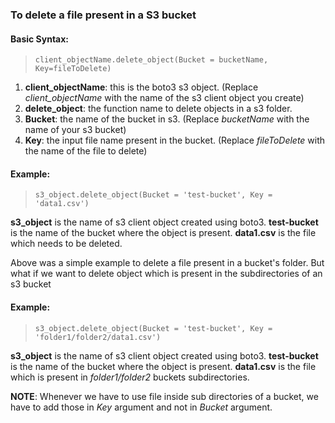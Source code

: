 ### To delete a file present in a S3 bucket

#### Basic Syntax:
>`client_objectName.delete_object(Bucket = bucketName, Key=fileToDelete)`
    
1. **client_objectName**: this is the boto3 s3 object. (Replace *client_objectName* with the name of the s3 client object you create)
2. **delete_object**: the function name to delete objects in a s3 folder.
3. **Bucket**: the name of the bucket in s3. (Replace *bucketName* with the name of your s3 bucket)
4. **Key**: the input file name present in the bucket. (Replace *fileToDelete* with the name of the file to delete)



#### Example:
> `s3_object.delete_object(Bucket = 'test-bucket', Key = 'data1.csv')`

>
**s3_object** is the name of s3 client object created using boto3. 
**test-bucket** is the name of the bucket where the object is present.
**data1.csv**  is the file which needs to be deleted.

Above was a simple example to delete a file present in a bucket's folder.
But what if we want to delete object which is present in the subdirectories of an s3 bucket

#### Example:
> `s3_object.delete_object(Bucket = 'test-bucket', Key = 'folder1/folder2/data1.csv')`

>
**s3_object** is the name of s3 client object created using boto3. 
**test-bucket** is the name of the bucket where the object is present.
**data1.csv** is the file which is present in *folder1/folder2* buckets subdirectories.


**NOTE**: Whenever we have to use file inside sub directories of a bucket, we have to add those in *Key* argument and not in *Bucket* argument.